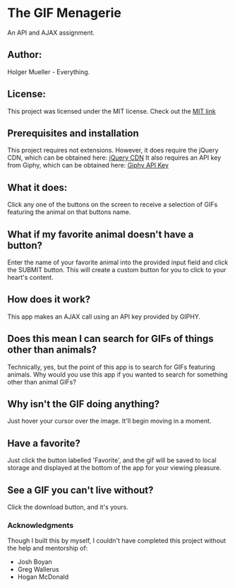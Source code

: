 # The GIF Menagerie
An API and AJAX assignment.

## Author:
Holger Mueller - Everything.

## License:
This project was licensed under the MIT license. Check out the [MIT link](https://github.com/Holgermueller/TheGIFMenagerie/blob/master/LICENSE)

## Prerequisites and installation
This project requires not extensions. However, it does require the jQuery
CDN, which can be obtained here: [jQuery CDN](https://code.jquery.com/)
It also requires an API key from Giphy, which can be obtained here:
[Giphy API Key](https://developers.giphy.com/)

## What it does:
Click any one of the buttons on the screen to receive a
selection of GIFs featuring the animal on that buttons name.

## What if my favorite animal doesn't have a button?
Enter the name of your favorite animal into the provided input field and 
click the SUBMIT button. This will create a custom button for you to click to your
heart's content.

## How does it work?
This app makes an AJAX call using an API key provided by GIPHY.

## Does this mean I can search for GIFs of things other than animals?
Technically, yes, but the point of this app is to search for GIFs featuring
animals. Why would you use this app if you wanted to search for something other than 
animal GIFs?

## Why isn't the GIF doing anything?
Just hover your cursor over the image. It'll begin moving in a moment.

## Have a favorite?
Just click the button labelled 'Favorite', and the gif will be saved to local storage 
and displayed at the bottom of the app for your viewing pleasure.

## See a GIF you can't live without?
Click the download button, and it's yours.

### Acknowledgments
Though I built this by myself, I couldn't have completed this project without
the help and mentorship of:
* Josh Boyan
* Greg Wallerus
* Hogan McDonald